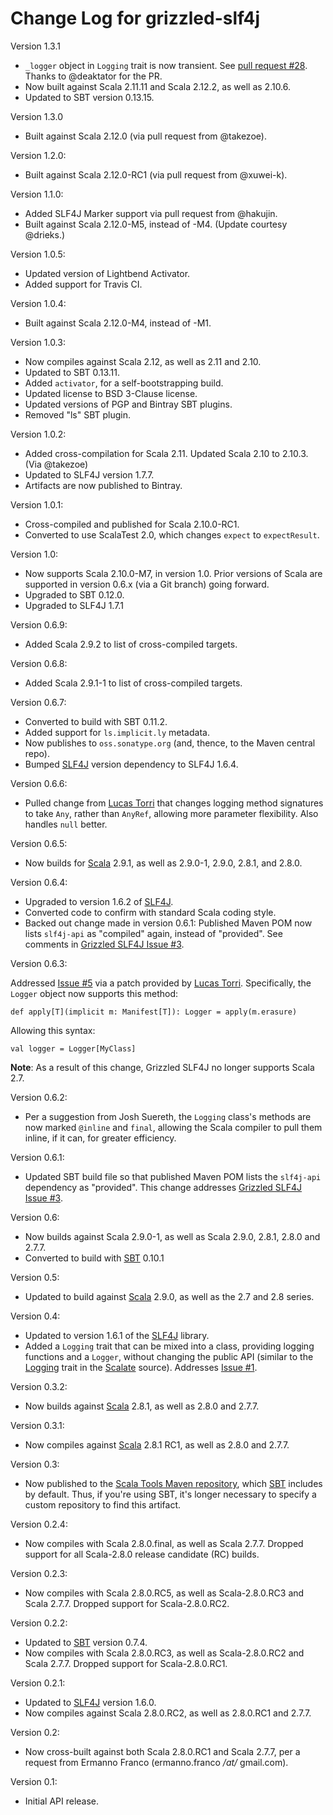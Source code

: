 # Change Log for grizzled-slf4j

Version 1.3.1

* `_logger` object in `Logging` trait is now transient. See
  [pull request #28](https://github.com/bmc/grizzled-slf4j/pull/28).
  Thanks to @deaktator for the PR.
* Now built against Scala 2.11.11 and Scala 2.12.2, as well as 2.10.6.
* Updated to SBT version 0.13.15.

Version 1.3.0

* Built against Scala 2.12.0 (via pull request from @takezoe).

Version 1.2.0:

* Built against Scala 2.12.0-RC1 (via pull request from @xuwei-k).

Version 1.1.0:

* Added SLF4J Marker support via pull request from @hakujin.
* Built against Scala 2.12.0-M5, instead of -M4.
  (Update courtesy @drieks.)

Version 1.0.5:

* Updated version of Lightbend Activator.
* Added support for Travis CI.

Version 1.0.4:

* Built against Scala 2.12.0-M4, instead of -M1.

Version 1.0.3:

* Now compiles against Scala 2.12, as well as 2.11 and 2.10.
* Updated to SBT 0.13.11.
* Added `activator`, for a self-bootstrapping build.
* Updated license to BSD 3-Clause license.
* Updated versions of PGP and Bintray SBT plugins.
* Removed "ls" SBT plugin.

Version 1.0.2:

* Added cross-compilation for Scala 2.11. Updated Scala 2.10 to 2.10.3.
  (Via @takezoe)
* Updated to SLF4J version 1.7.7.
* Artifacts are now published to Bintray.

Version 1.0.1:

* Cross-compiled and published for Scala 2.10.0-RC1.
* Converted to use ScalaTest 2.0, which changes `expect` to `expectResult`.

Version 1.0:

* Now supports Scala 2.10.0-M7, in version 1.0. Prior versions of Scala
  are supported in version 0.6.x (via a Git branch) going forward.
* Upgraded to SBT 0.12.0.
* Upgraded to SLF4J 1.7.1

Version 0.6.9:

* Added Scala 2.9.2 to list of cross-compiled targets.

Version 0.6.8:

* Added Scala 2.9.1-1 to list of cross-compiled targets.

Version 0.6.7:

* Converted to build with SBT 0.11.2.
* Added support for `ls.implicit.ly` metadata.
* Now publishes to `oss.sonatype.org` (and, thence, to the Maven central repo).
* Bumped [SLF4J][] version dependency to SLF4J 1.6.4.

Version 0.6.6:

* Pulled change from [Lucas Torri][] that changes logging method signatures
  to take `Any`, rather than `AnyRef`, allowing more parameter flexibility.
  Also handles `null` better.
  
  [Lucas Torri]: https://github.com/lucastorri

Version 0.6.5:

* Now builds for [Scala][] 2.9.1, as well as 2.9.0-1, 2.9.0, 2.8.1, and 2.8.0.

[Scala]: http://www.scala-lang.org/

Version 0.6.4:

* Upgraded to version 1.6.2 of [SLF4J][].
* Converted code to confirm with standard Scala coding style.
* Backed out change made in version 0.6.1: Published Maven POM now lists
  `slf4j-api` as "compiled" again, instead of "provided". See comments
  in [Grizzled SLF4J Issue #3][].

[SLF4J]: http://slf4j.org/

Version 0.6.3:

Addressed [Issue #5][] via a patch provided by [Lucas Torri][]. Specifically,
the `Logger` object now supports this method:

    def apply[T](implicit m: Manifest[T]): Logger = apply(m.erasure)

Allowing this syntax:

    val logger = Logger[MyClass]

**Note**: As a result of this change, Grizzled SLF4J no longer supports
Scala 2.7.

[Lucas Torri]: https://github.com/lucastorri
[Issue #5]: https://github.com/bmc/grizzled-slf4j/issues/5

Version 0.6.2:

* Per a suggestion from Josh Suereth, the `Logging` class's methods are
  now marked `@inline` and `final`, allowing the Scala compiler to pull them
  inline, if it can, for greater efficiency.

Version 0.6.1:

* Updated SBT build file so that published Maven POM lists the `slf4j-api`
  dependency as "provided". This change addresses
  [Grizzled SLF4J Issue #3][].

[Grizzled SLF4J Issue #3]: https://github.com/bmc/grizzled-slf4j/issues/3

Version 0.6:

* Now builds against Scala 2.9.0-1, as well as Scala 2.9.0, 2.8.1, 2.8.0 and 2.7.7.
* Converted to build with [SBT][] 0.10.1

Version 0.5:

* Updated to build against [Scala][] 2.9.0, as well as the 2.7 and 2.8 series.

[Scala]: http://www.scala-lang.org/
[SLF4J]: http://www.slf4j.org/

Version 0.4:

* Updated to version 1.6.1 of the [SLF4J][] library.
* Added a `Logging` trait that can be mixed into a class, providing logging
  functions and a `Logger`, without changing the public API (similar to the
  [Logging][scalate-logging] trait in the [Scalate][] source). Addresses
  [Issue #1][issue-1].

[Scala]: http://www.scala-lang.org/
[SLF4J]: http://www.slf4j.org/
[scalate-logging]: https://github.com/scalate/scalate/blob/master/scalate-util/src/main/scala/org/fusesource/scalate/util/Logging.scala
[scalate]: http://scalate.fusesource.org/
[issue-1]: https://github.com/bmc/grizzled-slf4j/issues#issue/1

Version 0.3.2:

* Now builds against [Scala][] 2.8.1, as well as 2.8.0 and 2.7.7.

[Scala]: http://www.scala-lang.org/

Version 0.3.1:

* Now compiles against [Scala][] 2.8.1 RC1, as well as 2.8.0 and 2.7.7.

[Scala]: http://www.scala-lang.org/

Version 0.3:

* Now published to the [Scala Tools Maven repository][], which [SBT][]
  includes by default. Thus, if you're using SBT, it's longer necessary to
  specify a custom repository to find this artifact.

[Scala Tools Maven Repository]: http://www.scala-tools.org/repo-releases/
[SBT]: http://code.google.com/p/simple-build-tool/
[Scala]: http://www.scala-lang.org/

Version 0.2.4:

* Now compiles with Scala 2.8.0.final, as well as Scala 2.7.7. 
  Dropped support for all Scala-2.8.0 release candidate (RC) builds.

[SBT]: http://code.google.com/p/simple-build-tool/

Version 0.2.3:

* Now compiles with Scala 2.8.0.RC5, as well as Scala-2.8.0.RC3 and
  Scala 2.7.7. Dropped support for Scala-2.8.0.RC2.

[SBT]: http://code.google.com/p/simple-build-tool/

Version 0.2.2:

* Updated to [SBT][] version 0.7.4.
* Now compiles with Scala 2.8.0.RC3, as well as Scala-2.8.0.RC2 and
  Scala 2.7.7. Dropped support for Scala-2.8.0.RC1.

[SBT]: http://code.google.com/p/simple-build-tool/

Version 0.2.1:

* Updated to [SLF4J][] version 1.6.0.
* Now compiles against Scala 2.8.0.RC2, as well as 2.8.0.RC1 and 2.7.7.

[SLF4J]: http://slf4j.org/

Version 0.2:

* Now cross-built against both Scala 2.8.0.RC1 and Scala 2.7.7, per a
  request from Ermanno Franco (ermanno.franco */at/* gmail.com).

Version 0.1:

* Initial API release.
